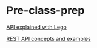 # Pre-class-prep

[API explained with Lego](https://www.youtube.com/watch?v=qW1qhb8r8xI)

[REST API concepts and examples](https://www.youtube.com/watch?v=7YcW25PHnAA&t=29s)
